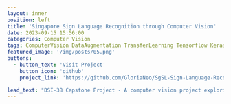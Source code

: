 ```yaml
---
layout: inner
position: left
title: 'Singapore Sign Language Recognition through Computer Vision'
date: 2023-09-15 15:56:00
categories: Computer Vision
tags: ComputerVision DataAugmentation TransferLearning Tensorflow Keras YOLO EfficientNet Inception MobileNet Streamlit Deployment
featured_image: '/img/posts/05.png'
buttons:
  - button_text: 'Visit Project'
    button_icon: 'github'
    project_link: 'https://github.com/GloriaNeo/SgSL-Sign-Language-Recognition'

lead_text: "DSI-38 Capstone Project - A computer vision project exploring image classification and object detection to perform alphabet-level sign interpretation."
---
```

